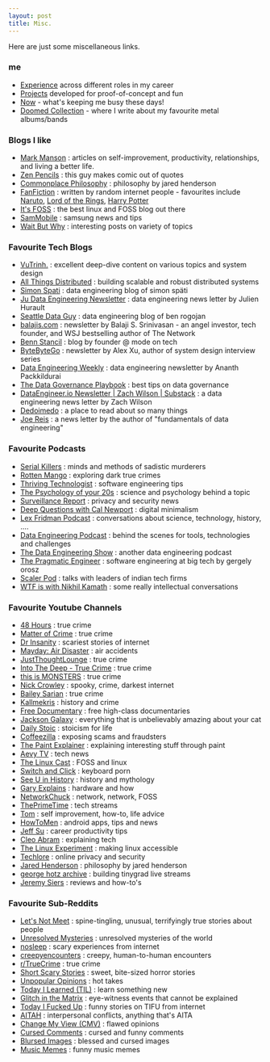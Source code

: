 ```yaml
---
layout: post
title: Misc.
---
```

Here are just some miscellaneous links.

### me
- [Experience](https://jithendray.github.io/experience.html) across different roles in my career
- [Projects](https://jithendray.github.io/projects.html) developed for proof-of-concept and fun
- [Now](https://jithendray.github.io/now.html) - what's keeping me busy these days!
- [Doomed Collection](https://doomedcollection.github.io/) - where I write about my favourite metal albums/bands

### Blogs I like
- [Mark Manson](https://markmanson.net/articles) : articles on self-improvement, productivity, relationships, and living a better life.
- [Zen Pencils](https://www.zenpencils.com/newreaders/) : this guy makes comic out of quotes
- [Commonplace Philosophy](https://jaredhenderson.substack.com/) : philosophy by jared henderson
- [FanFiction](https://www.fanfiction.net/) : written by random internet people - favourites include [Naruto](https://www.fanfiction.net/anime/Naruto/), [Lord of the Rings](https://www.fanfiction.net/book/Lord-of-the-Rings/), [Harry Potter](https://www.fanfiction.net/book/Harry-Potter/)
- [It's FOSS](https://itsfoss.com/) : the best linux and FOSS blog out there
- [SamMobile](https://www.sammobile.com/) : samsung news and tips
- [Wait But Why](https://waitbutwhy.com/) : interesting posts on variety of topics


### Favourite Tech Blogs
- [VuTrinh.](https://vutr.substack.com/) : excellent deep-dive content on various topics and system design
- [All Things Distributed](https://www.allthingsdistributed.com/) : building scalable and robust distributed systems
- [Simon Spati](https://www.ssp.sh/) : data engineering blog of simon späti
- [Ju Data Engineering Newsletter](https://juhache.substack.com/) : data engineering news letter by Julien Hurault
- [Seattle Data Guy](https://www.theseattledataguy.com/data-science-consulting-blog/) : data engineering blog of ben rogojan 
- [balajis.com](https://balajis.com/) : newsletter by Balaji S. Srinivasan - an angel investor, tech founder, and WSJ bestselling author of The Network
- [Benn Stancil](https://benn.substack.com/) : blog by founder @ mode on tech
- [ByteByteGo](https://blog.bytebytego.com/) : newsletter by Alex Xu, author of system design interview series
- [Data Engineering Weekly](https://www.dataengineeringweekly.com/) : data engineering newsletter by Ananth Packkildurai
- [The Data Governance Playbook](https://charlotteledoux.substack.com/) : best tips on data governance
- [DataEngineer.io Newsletter \| Zach Wilson \| Substack](https://blog.dataengineer.io/) : a data engineering news letter by Zach Wilson
- [Dedoimedo](https://www.dedoimedo.com/index.html) : a place to read about so many things
- [Joe Reis](https://joereis.substack.com/) : a news letter by the author of "fundamentals of data engineering"

### Favourite Podcasts
- [Serial Killers](https://open.spotify.com/show/4ruq7mH0jg1sFi8KQhnGb8?si=c372b8c58cc8497c) : minds and methods of sadistic murderers
- [Rotten Mango](https://open.spotify.com/show/2DZwvzn6Z3xCFZrwZGDrbj?si=fd3b52c918704e95) : exploring dark true crimes
- [Thriving Technologist](https://open.spotify.com/show/0MZBCthu9sSJe7BLo3Pzqe?si=be34633adf444f89) : software engineering tips
- [The Psychology of your 20s](https://open.spotify.com/show/2HGcJRYrjGnpce6bRp8UXm?si=36ac1fc813324a8e) : science and psychology behind a topic
- [Surveillance Report](https://open.spotify.com/show/5rxm041iDXxe0rINwO5G0c?si=7f832a4fc4e0420c) : privacy and security news
- [Deep Questions with Cal Newport](https://open.spotify.com/show/0e9lFr3AdJByoBpM6tAbxD?si=c88ca9627786478a) : digital minimalism 
- [Lex Fridman Podcast](https://open.spotify.com/show/2MAi0BvDc6GTFvKFPXnkCL?si=11dde433bd3e4074) : conversations about science, technology, history, ....
- [Data Engineering Podcast](https://open.spotify.com/show/2iLvljRGVVIGlJshT5vNDS?si=4dc0b92a23104e6d) : behind the scenes for tools, technologies and challenges
- [The Data Engineering Show](https://open.spotify.com/show/6hMdnrFKlPbia2k6MkFs8U?si=ab36e5244b2f4cd0) : another data engineering podcast
- [The Pragmatic Engineer](https://open.spotify.com/show/2Bho9xCbOQMWMJ7UKmqCzD?si=d216f74f8c9d4d86) : software engineering at big tech by gergely orosz
- [Scaler Pod](https://open.spotify.com/show/4KntjB4tWcpq23c3DEIxua?si=19915ecd3426453b) : talks with leaders of indian tech firms
- [WTF is with Nikhil Kamath](https://open.spotify.com/show/5T1uhRS6IKKYuo9v0jcSrD?si=a32646b6df244182) : some really intellectual conversations

### Favourite Youtube Channels
- [48 Hours](https://www.youtube.com/@48hours/videos) : true crime
- [Matter of Crime](https://www.youtube.com/@matterofcrimemedia) : true crime
- [Dr Insanity](https://www.youtube.com/@DrInsanityCrime) : scariest stories of internet
- [Mayday: Air Disaster](https://www.youtube.com/@MaydayAirDisaster) : air accidents
- [JustThoughtLounge](https://www.youtube.com/@JustThoughtLounge/videos) : true crime
- [Into The Deep - True Crime](https://www.youtube.com/@IntoTheDeepCrime) : true crime
- [this is MONSTERS](https://www.youtube.com/@thisisMONSTERS/videos) : true crime
- [Nick Crowley](https://www.youtube.com/@NickCrowley/videos) : spooky, crime, darkest internet
- [Bailey Sarian](https://www.youtube.com/baileysarian) : true crime
- [Kallmekris](https://www.youtube.com/@kallmekris/videos) : history and crime
- [Free Documentary](https://www.youtube.com/@FreeDocumentary) : free high-class documentaries
- [Jackson Galaxy](https://www.youtube.com/@JacksonGalaxy) : everything that is unbelievably amazing about your cat
- [Daily Stoic](https://www.youtube.com/@DailyStoic) : stoicism for life
- [Coffeezilla](https://www.youtube.com/@Coffeezilla) : exposing scams and fraudsters
- [The Paint Explainer](https://www.youtube.com/@ThePaintExplainer) : explaining interesting stuff through paint
- [Aevy TV](https://www.youtube.com/@aevytv) : tech news
- [The Linux Cast](https://www.youtube.com/@TheLinuxCast) : FOSS and linux
- [Switch and Click](https://www.youtube.com/@SwitchandClickOfficial) : keyboard porn
- [See U in History](https://www.youtube.com/@SeeUinHistory) : history and mythology
- [Gary Explains](https://www.youtube.com/@GaryExplains) : hardware and how
- [NetworkChuck](https://www.youtube.com/@NetworkChuck) : network, network, FOSS
- [ThePrimeTime](https://www.youtube.com/@ThePrimeTimeagen) : tech streams
- [Tom](https://www.youtube.com/@TomHurls) :  self improvement, how-to, life advice
- [HowToMen](https://www.youtube.com/@howtomen) : android apps, tips and news
- [Jeff Su](https://www.youtube.com/@JeffSu) : career productivity tips
- [Cleo Abram](https://www.youtube.com/@CleoAbram) : explaining tech
- [The Linux Experiment](https://www.youtube.com/@TheLinuxEXP) : making linux accessible
- [Techlore](https://www.youtube.com/@techlore) : online privacy and security 
- [Jared Henderson](https://www.youtube.com/@_jared) : philosophy by jared henderson
- [george hotz archive](https://www.youtube.com/@geohotarchive) : building tinygrad live streams
- [Jeremy Siers](https://www.youtube.com/@JeremySiers) : reviews and how-to's

### Favourite Sub-Reddits
- [Let's Not Meet](https://www.reddit.com/r/LetsNotMeet/) : spine-tingling, unusual, terrifyingly true stories about people
- [Unresolved Mysteries](https://www.reddit.com/r/UnresolvedMysteries/) : unresolved mysteries of the world
- [nosleep](https://www.reddit.com/r/nosleep/) : scary experiences from internet
- [creepyencounters](https://www.reddit.com/r/creepyencounters/) : creepy, human-to-human encounters
- [r/TrueCrime](https://www.reddit.com/r/TrueCrime/) : true crime
- [Short Scary Stories](https://www.reddit.com/r/shortscarystories/) : sweet, bite-sized horror stories
- [Unpopular Opinions](https://www.reddit.com/r/unpopularopinion/) : hot takes
- [Today I Learned (TIL)](https://www.reddit.com/r/todayilearned/) : learn something new
- [Glitch in the Matrix](https://www.reddit.com/r/Glitch_in_the_Matrix/) : eye-witness events that cannot be explained
- [Today I Fucked Up](https://www.reddit.com/r/tifu/) : funny stories on TIFU from internet
- [AITAH](https://www.reddit.com/r/AITAH/) : interpersonal conflicts, anything that's AITA
- [Change My View (CMV)](https://www.reddit.com/r/changemyview/) : flawed opinions
- [Cursed Comments](https://www.reddit.com/r/cursedcomments/) : cursed and funny comments
- [Blursed Images](https://www.reddit.com/r/blursedimages/) : blessed and cursed images
- [Music Memes](https://www.reddit.com/r/musicmemes/) : funny music memes